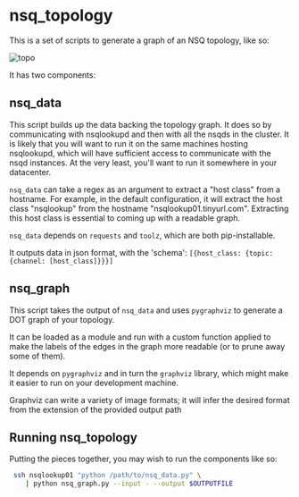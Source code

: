 # nsq_topology

This is a set of scripts to generate a graph of an NSQ topology, like so:

![topo](https://www.dropbox.com/s/mvitozg21ofk5d7/nsq_pgv_redacted.png?dl=1)

It has two components:

## nsq_data

This script builds up the data backing the topology graph. It does so by communicating
with nsqlookupd and then with all the nsqds in the cluster. It is likely that you will
want to run it on the same machines hosting nsqlookupd, which will have sufficient access
to communicate with the nsqd instances. At the very least, you'll want to run it somewhere
in your datacenter.

`nsq_data` can take a regex as an argument to extract a "host class" from a hostname.
For example, in the default configuration, it will extract the host class "nsqlookup"
from the hostname "nsqlookup01.tinyurl.com". Extracting this host class is essential
to coming up with a readable graph.

`nsq_data` depends on `requests` and `toolz`, which are both pip-installable.

It outputs data in json format, with the 'schema': `[{host_class: {topic: {channel: [host_class]}}}]`

## nsq_graph

This script takes the output of `nsq_data` and uses `pygraphviz` to generate a DOT graph
of your topology.

It can be loaded as a module and run with a custom function applied to
make the labels of the edges in the graph more readable (or to prune away some of them).

It depends on `pygraphviz` and in turn the `graphviz` library, which might
make it easier to run on your development machine.

Graphviz can write a variety of image formats; it will infer the desired format from the
extension of the provided output path

## Running nsq_topology

Putting the pieces together, you may wish to run the components like so:

```sh
 ssh nsqlookup01 "python /path/to/nsq_data.py" \
    | python nsq_graph.py --input - --output $OUTPUTFILE
```
